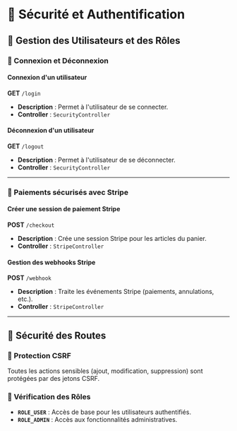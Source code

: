 # 🔐 Sécurité et Authentification

## 🔹 Gestion des Utilisateurs et des Rôles

### 📌 Connexion et Déconnexion

#### Connexion d'un utilisateur
**GET** `/login`

- **Description** : Permet à l'utilisateur de se connecter.
- **Controller** : `SecurityController`

#### Déconnexion d'un utilisateur
**GET** `/logout`

- **Description** : Permet à l'utilisateur de se déconnecter.
- **Controller** : `SecurityController`

---

### 📌 Paiements sécurisés avec Stripe

#### Créer une session de paiement Stripe
**POST** `/checkout`

- **Description** : Crée une session Stripe pour les articles du panier.
- **Controller** : `StripeController`

#### Gestion des webhooks Stripe
**POST** `/webhook`

- **Description** : Traite les événements Stripe (paiements, annulations, etc.).
- **Controller** : `StripeController`

---

## 🔹 Sécurité des Routes

### 🔹 Protection CSRF
Toutes les actions sensibles (ajout, modification, suppression) sont protégées par des jetons CSRF.

### 🔹 Vérification des Rôles
- **`ROLE_USER`** : Accès de base pour les utilisateurs authentifiés.
- **`ROLE_ADMIN`** : Accès aux fonctionnalités administratives.
